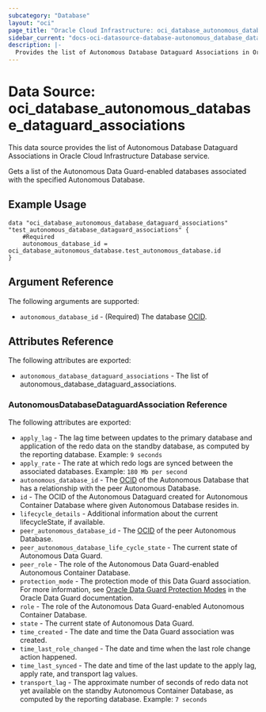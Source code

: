 ```yaml
---
subcategory: "Database"
layout: "oci"
page_title: "Oracle Cloud Infrastructure: oci_database_autonomous_database_dataguard_associations"
sidebar_current: "docs-oci-datasource-database-autonomous_database_dataguard_associations"
description: |-
  Provides the list of Autonomous Database Dataguard Associations in Oracle Cloud Infrastructure Database service
---
```


# Data Source: oci_database_autonomous_database_dataguard_associations
This data source provides the list of Autonomous Database Dataguard Associations in Oracle Cloud Infrastructure Database service.

Gets a list of the Autonomous Data Guard-enabled databases associated with the specified Autonomous Database.


## Example Usage

```hcl
data "oci_database_autonomous_database_dataguard_associations" "test_autonomous_database_dataguard_associations" {
	#Required
	autonomous_database_id = oci_database_autonomous_database.test_autonomous_database.id
}
```

## Argument Reference

The following arguments are supported:

* `autonomous_database_id` - (Required) The database [OCID](https://docs.cloud.oracle.com/iaas/Content/General/Concepts/identifiers.htm).


## Attributes Reference

The following attributes are exported:

* `autonomous_database_dataguard_associations` - The list of autonomous_database_dataguard_associations.

### AutonomousDatabaseDataguardAssociation Reference

The following attributes are exported:

* `apply_lag` - The lag time between updates to the primary database and application of the redo data on the standby database, as computed by the reporting database.  Example: `9 seconds` 
* `apply_rate` - The rate at which redo logs are synced between the associated databases.  Example: `180 Mb per second` 
* `autonomous_database_id` - The [OCID](https://docs.cloud.oracle.com/iaas/Content/General/Concepts/identifiers.htm) of the Autonomous Database that has a relationship with the peer Autonomous Database. 
* `id` - The OCID of the Autonomous Dataguard created for Autonomous Container Database where given Autonomous Database resides in.
* `lifecycle_details` - Additional information about the current lifecycleState, if available. 
* `peer_autonomous_database_id` - The [OCID](https://docs.cloud.oracle.com/iaas/Content/General/Concepts/identifiers.htm) of the peer Autonomous Database. 
* `peer_autonomous_database_life_cycle_state` - The current state of Autonomous Data Guard.
* `peer_role` - The role of the Autonomous Data Guard-enabled Autonomous Container Database.
* `protection_mode` - The protection mode of this Data Guard association. For more information, see [Oracle Data Guard Protection Modes](http://docs.oracle.com/database/122/SBYDB/oracle-data-guard-protection-modes.htm#SBYDB02000) in the Oracle Data Guard documentation. 
* `role` - The role of the Autonomous Data Guard-enabled Autonomous Container Database.
* `state` - The current state of Autonomous Data Guard.
* `time_created` - The date and time the Data Guard association was created.
* `time_last_role_changed` - The date and time when the last role change action happened.
* `time_last_synced` - The date and time of the last update to the apply lag, apply rate, and transport lag values.
* `transport_lag` - The approximate number of seconds of redo data not yet available on the standby Autonomous Container Database, as computed by the reporting database.  Example: `7 seconds` 

